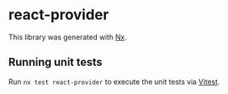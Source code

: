 # react-provider

This library was generated with [Nx](https://nx.dev).

## Running unit tests

Run `nx test react-provider` to execute the unit tests via [Vitest](https://vitest.dev/).
